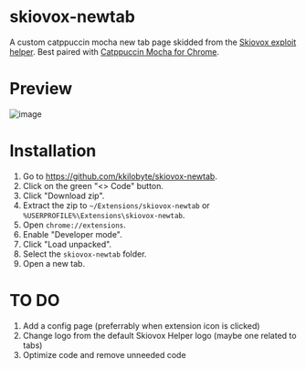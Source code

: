 # skiovox-newtab
A custom catppuccin mocha new tab page skidded from the [Skiovox exploit helper](https://github.com/bypassiwastaken/skiovox-helper).
Best paired with [Catppuccin Mocha for Chrome](https://github.com/catppuccin/chrome).

# Preview
![image](https://github.com/user-attachments/assets/12e675b9-1317-47e9-bc49-e229eb021030)

# Installation
1. Go to https://github.com/kkilobyte/skiovox-newtab.
2. Click on the green "<> Code" button.
3. Click "Download zip".
4. Extract the zip to `~/Extensions/skiovox-newtab` or `%USERPROFILE%\Extensions\skiovox-newtab`.
5. Open `chrome://extensions`.
6. Enable "Developer mode".
7. Click "Load unpacked".
8. Select the `skiovox-newtab` folder.
9. Open a new tab.

# TO DO
1. Add a config page (preferrably when extension icon is clicked)
2. Change logo from the default Skiovox Helper logo (maybe one related to tabs)
3. Optimize code and remove unneeded code
